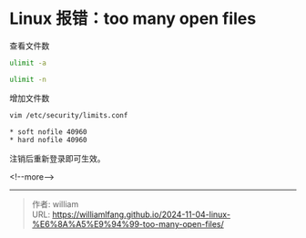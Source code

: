 # Linux 报错：too many open files


查看文件数

```bash
ulimit -a

ulimit -n
```

增加文件数

```bash
vim /etc/security/limits.conf

* soft nofile 40960
* hard nofile 40960
```

注销后重新登录即可生效。

&lt;!--more--&gt;



---

> 作者: william  
> URL: https://williamlfang.github.io/2024-11-04-linux-%E6%8A%A5%E9%94%99-too-many-open-files/  

